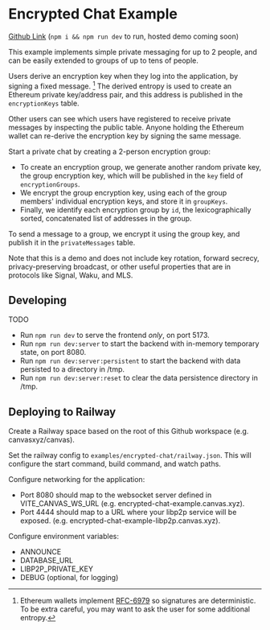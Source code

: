 # Encrypted Chat Example

[Github Link](https://github.com/canvasxyz/canvas/tree/main/examples/encrypted-chat) (`npm i && npm run dev` to run, hosted demo coming soon)

This example implements simple private messaging for up to 2 people,
and can be easily extended to groups of up to tens of people.

Users derive an encryption key when they log into the application, by
signing a fixed message. [^1] The derived entropy is used to create an
Ethereum private key/address pair, and this address is published in
the `encryptionKeys` table.

Other users can see which users have registered to receive private
messages by inspecting the public table. Anyone holding the Ethereum
wallet can re-derive the encryption key by signing the same message.

Start a private chat by creating a 2-person encryption group:

- To create an encryption group, we generate another random private key,
  the group encryption key, which will be published in the `key` field
  of `encryptionGroups`.
- We encrypt the group encryption key, using each of the group members'
  individual encryption keys, and store it in `groupKeys`.
- Finally, we identify each encryption group by `id`, the
  lexicographically sorted, concatenated list of addresses in the group.

To send a message to a group, we encrypt it using the group key, and
publish it in the `privateMessages` table.

Note that this is a demo and does not include key rotation, forward
secrecy, privacy-preserving broadcast, or other useful properties that
are in protocols like Signal, Waku, and MLS.

[^1]: Ethereum wallets implement [RFC-6979](1) so signatures are
    deterministic. To be extra careful, you may want to ask the user
    for some additional entropy.

## Developing

TODO

- Run `npm run dev` to serve the frontend *only*, on port 5173.
- Run `npm run dev:server` to start the backend with in-memory temporary state, on port 8080.
- Run `npm run dev:server:persistent` to start the backend with data persisted to a directory in /tmp.
- Run `npm run dev:server:reset` to clear the data persistence directory in /tmp.

## Deploying to Railway

Create a Railway space based on the root of this Github workspace
(e.g. canvasxyz/canvas).

Set the railway config to `examples/encrypted-chat/railway.json`. This will
configure the start command, build command, and watch paths.

Configure networking for the application:
- Port 8080 should map to the websocket server defined in VITE_CANVAS_WS_URL (e.g. encrypted-chat-example.canvas.xyz).
- Port 4444 should map to a URL where your libp2p service will be exposed. (e.g. encrypted-chat-example-libp2p.canvas.xyz).

Configure environment variables:
- ANNOUNCE
- DATABASE_URL
- LIBP2P_PRIVATE_KEY
- DEBUG (optional, for logging)